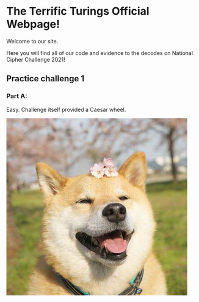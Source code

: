 # The Terrific Turings Official Webpage!

Welcome to our site.

Here you will find all of our code and evidence to the decodes on National Cipher Challenge 2021!
## Practice challenge 1

### Part A:

Easy. Challenge itself provided a Caesar wheel.

![doggo](/doggo.jpg)


